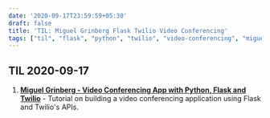 ```yaml
---
date: '2020-09-17T23:59:59+05:30'
draft: false
title: 'TIL: Miguel Grinberg Flask Twilio Video Conferencing'
tags: ["til", "flask", "python", "twilio", "video-conferencing", "miguel-grinberg"]
---
```


## TIL 2020-09-17

1. **[Miguel Grinberg - Video Conferencing App with Python, Flask and Twilio](https://youtu.be/5hdrW6yEwro)** - Tutorial on building a video conferencing application using Flask and Twilio's APIs.